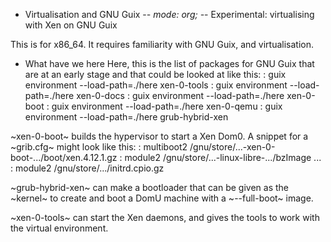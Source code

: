 * Virtualisation and GNU Guix -*- mode: org; -*-
 Experimental: virtualising with  Xen on GNU Guix
 
 This is for x86_64. It requires familiarity with GNU Guix, and virtualisation.

* What have we here
 Here, this is the list of packages for GNU Guix that are at an early stage and
that could be looked at like this:
: guix environment --load-path=./here xen-0-tools
: guix environment --load-path=./here xen-0-docs
: guix environment --load-path=./here xen-0-boot
: guix environment --load-path=./here xen-0-qemu
: guix environment --load-path=./here grub-hybrid-xen

~xen-0-boot~ builds the hypervisor to start a Xen Dom0. A snippet for
a ~grib.cfg~ might look like this:
: multiboot2 /gnu/store/...-xen-0-boot-.../boot/xen.4.12.1.gz
: module2 /gnu/store/...-linux-libre-.../bzImage ...
: module2 /gnu/store/.../initrd.cpio.gz

~grub-hybrid-xen~ can make a bootloader that can be given as the ~kernel~ to create
and boot a DomU machine with a ~--full-boot~ image.

~xen-0-tools~ can start the Xen daemons, and gives the tools to work with the
virtual environment.
